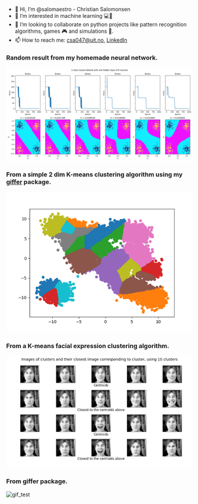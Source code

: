 - 👋 Hi, I’m @salomaestro - Christian Salomonsen
- 👀 I’m interested in machine learning 💻🧠
- 💞️ I’m looking to collaborate on python projects like pattern recognition algorithms, games 🎮 and simulations 🎲. 
- 📫 How to reach me: csa047@uit.no, [LinkedIn](https://www.linkedin.com/in/christian-salomonsen-932923207?lipi=urn%3Ali%3Apage%3Ad_flagship3_profile_view_base_contact_details%3BnIhrVYiaS2ecyY1KrER6oQ%3D%3D)

### Random result from my homemade neural network.

![NN](https://github.com/Pattern2021/Exercises/blob/9ebc65f7747b3dcf085bc2dd4fc5ada9049b3e08/week38/img/2_class_1_hidden_6_neurons.png)

### From a simple 2 dim K-means clustering algorithm using my [giffer](https://github.com/salomaestro/giffer) package.

![Kmeans_simple](https://github.com/Pattern2021/clustering_test/blob/main/gifs/20clusters.gif)

### From a K-means facial expression clustering algorithm.

![Kmeans](https://github.com/salomaestro/k-means-image-test/blob/29dff4a3cbe6c6435871317eedf0c2c6b9d5158c/resultstest3/cluster10.png)

### From giffer package.

![gif_test](https://github.com/salomaestro/gifconverter/blob/77e088d7a0867f4662e0066a15607d8fd284cf5a/gifconverter/src/tests/giftest.gif)
